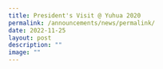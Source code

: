 ```yaml
---
title: President's Visit @ Yuhua 2020
permalink: /announcements/news/permalink/
date: 2022-11-25
layout: post
description: ""
image: ""
---
```

